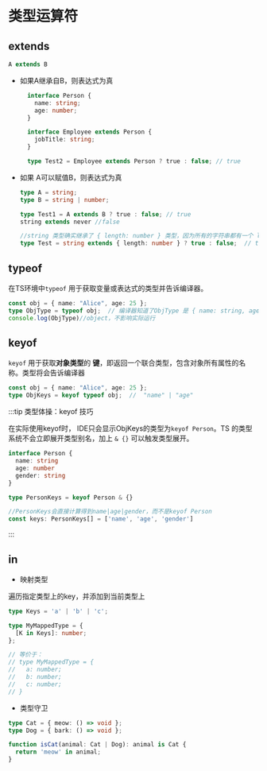 # 类型运算符

## extends

```ts
A extends B
```

- 如果A继承自B，则表达式为真

  ```ts
    interface Person {
      name: string;
      age: number;
    }

    interface Employee extends Person {
      jobTitle: string;
    }

    type Test2 = Employee extends Person ? true : false; // true

  ```

- 如果 A可以赋值B，则表达式为真

  ```ts
  type A = string;
  type B = string | number;
  
  type Test1 = A extends B ? true : false; // true
  string extends never //false
  
  //string 类型确实继承了 { length: number } 类型，因为所有的字符串都有一个 length 属性，并且该属性的类型是 number。
  type Test = string extends { length: number } ? true : false;  // true
  
  ```
  
  

## typeof

在TS环境中`typeof` 用于获取变量或表达式的类型并告诉编译器。

```ts
const obj = { name: "Alice", age: 25 };
type ObjType = typeof obj;  // 编译器知道了ObjType 是 { name: string, age: number }
console.log(ObjType)//object，不影响实际运行
```







## keyof

`keyof` 用于获取**对象类型**的 **键**，即返回一个联合类型，包含对象所有属性的名称。类型将会告诉编译器

```ts
const obj = { name: "Alice", age: 25 };
type ObjKeys = keyof typeof obj;  //  "name" | "age"

```

:::tip 类型体操：keyof 技巧

在实际使用keyof时， IDE只会显示ObjKeys的类型为`keyof Person`。TS 的类型系统不会立即展开类型别名，加上 `& {}` 可以触发类型展开。

```ts
interface Person {
  name: string
  age: number
  gender: string
}

type PersonKeys = keyof Person & {}

//PersonKeys会直接计算得到name|age|gender，而不是keyof Person
const keys: PersonKeys[] = ['name', 'age', 'gender'] 
```

:::



## in

- 映射类型

遍历指定类型上的key，并添加到当前类型上

```ts
type Keys = 'a' | 'b' | 'c';

type MyMappedType = {
  [K in Keys]: number;
};

// 等价于：
// type MyMappedType = {
//   a: number;
//   b: number;
//   c: number;
// }
```

- 类型守卫

```ts
type Cat = { meow: () => void };
type Dog = { bark: () => void };

function isCat(animal: Cat | Dog): animal is Cat {
  return 'meow' in animal;
}
```

